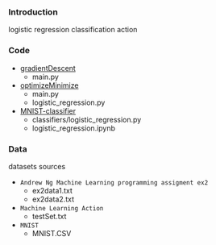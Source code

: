 ### Introduction

logistic regression classification action

### Code

- [gradientDescent](https://github.com/quinwu/ml_implementation/tree/master/Logistic-Regression/gradientDescent)
  - main.py
- [optimizeMinimize](https://github.com/quinwu/ml_implementation/tree/master/Logistic-Regression/optimizeMinimize)
  - main.py
  - logistic_regression.py
- [MNIST-classifier](https://github.com/quinwu/ml_implementation/tree/master/Logistic-Regression/MNIST-classifier)
  - classifiers/logistic_regression.py
  - logistic_regression.ipynb

### Data

datasets sources

- `Andrew Ng Machine Learning programming assigment ex2`  
  - ex2data1.txt
  - ex2data2.txt
- `Machine Learning Action`
  - testSet.txt
- `MNIST`
  - MNIST.CSV





